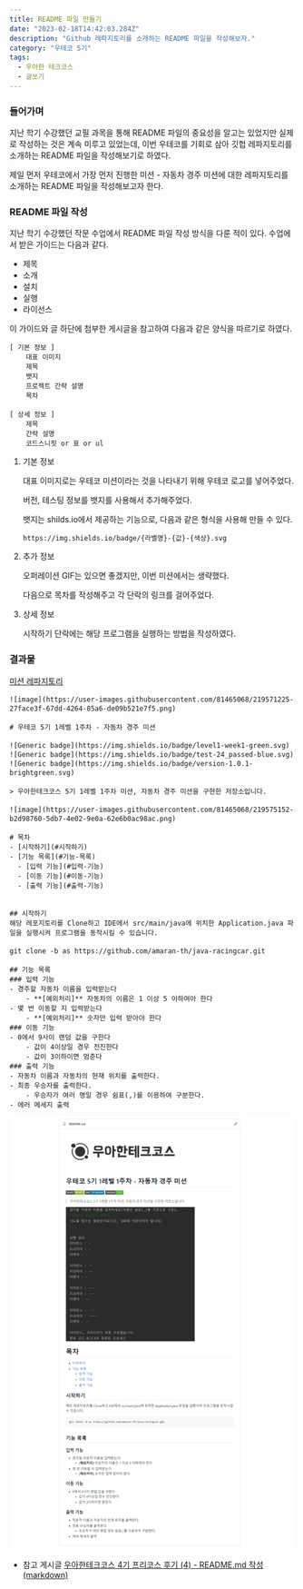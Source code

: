 ```yaml
---
title: README 파일 만들기
date: "2023-02-18T14:42:03.284Z"
description: "Github 레파지토리를 소개하는 README 파일을 작성해보자."
category: "우테코 5기"
tags:
  - 우아한 테크코스
  - 글쓰기
---
```


### 들어가며

지난 학기 수강했던 교필 과목을 통해 README 파일의 중요성을 알고는 있었지만 실제로 작성하는 것은 계속 미루고 있었는데, 이번 우테코를 기회로 삼아 깃헙 레파지토리를 소개하는 README 파일을 작성해보기로 하였다.

제일 먼저 우테코에서 가장 먼저 진행한 미션 - 자동차 경주 미션에 대한 레파지토리를 소개하는 README 파일을 작성해보고자 한다.

### README 파일 작성

지난 학기 수강했던 작문 수업에서 README 파일 작성 방식을 다룬 적이 있다. 수업에서 받은 가이드는 다음과 같다.

- 제목
- 소개
- 설치
- 실행
- 라이선스

이 가이드와 글 하단에 첨부한 게시글을 참고하여 다음과 같은 양식을 따르기로 하였다.

```
[ 기본 정보 ]
	대표 이미지
	제목
	뱃지
	프로젝트 간략 설명
	목차

[ 상세 정보 ]
	제목
	간략 설명
	코드스니핏 or 표 or ul
```

1. 기본 정보

   대표 이미지로는 우테코 미션이라는 것을 나타내기 위해 우테코 로고를 넣어주었다.

   버전, 테스팅 정보를 뱃지를 사용해서 추가해주었다.

   뱃지는 shilds.io에서 제공하는 기능으로, 다음과 같은 형식을 사용해 만들 수 있다.

   ```
   https://img.shields.io/badge/{라벨명}-{값}-{색상}.svg
   ```

2. 추가 정보

   오퍼레이션 GIF는 있으면 좋겠지만, 이번 미션에서는 생략했다.

   다음으로 목차를 작성해주고 각 단락의 링크를 걸어주었다.

3. 상세 정보

   시작하기 단락에는 해당 프로그램을 실행하는 방법을 작성하였다.

### 결과물

[미션 레파지토리](https://github.com/amaran-th/java-racingcar)

```
![image](https://user-images.githubusercontent.com/81465068/219571225-27face3f-67dd-4264-85a6-de09b521e7f5.png)

# 우테코 5기 1레벨 1주차 - 자동차 경주 미션

![Generic badge](https://img.shields.io/badge/level1-week1-green.svg)
![Generic badge](https://img.shields.io/badge/test-24_passed-blue.svg)
![Generic badge](https://img.shields.io/badge/version-1.0.1-brightgreen.svg)

> 우아한테크코스 5기 1레벨 1주차 미션, 자동차 경주 미션을 구현한 저장소입니다.

![image](https://user-images.githubusercontent.com/81465068/219575152-b2d98760-5db7-4e02-9e0a-62e6b0ac98ac.png)

# 목차
- [시작하기](#시작하기)
- [기능 목록](#기능-목록)
  - [입력 기능](#입력-기능)
  - [이동 기능](#이동-기능)
  - [출력 기능](#출력-기능)


## 시작하기
해당 레포지토리를 Clone하고 IDE에서 src/main/java에 위치한 Application.java 파일을 실행시켜 프로그램을 동작시킬 수 있습니다.

git clone -b as https://github.com/amaran-th/java-racingcar.git

## 기능 목록
### 입력 기능
- 경주할 자동차 이름을 입력받는다
    - **[예외처리]** 자동차의 이름은 1 이상 5 이하여아 한다
- 몇 번 이동할 지 입력받는다
    - **[예외처리]** 숫자만 입력 받아야 한다
### 이동 기능
- 0에서 9사이 랜덤 값을 구한다
    - 값이 4이상일 경우 전진한다
    - 값이 3이하이면 멈춘다
### 출력 기능
- 자동차 이름과 자동차의 현재 위치를 출력한다.
- 최종 우승자를 출력한다.
    - 우승자가 여러 명일 경우 쉼표(,)를 이용하여 구분한다.
- 에러 메세지 출력

```

![result](./result.png)

- 참고 게시글
  [우아한테크코스 4기 프리코스 후기 (4) - README.md 작성 (markdown)](https://creampuffy.tistory.com/132)
